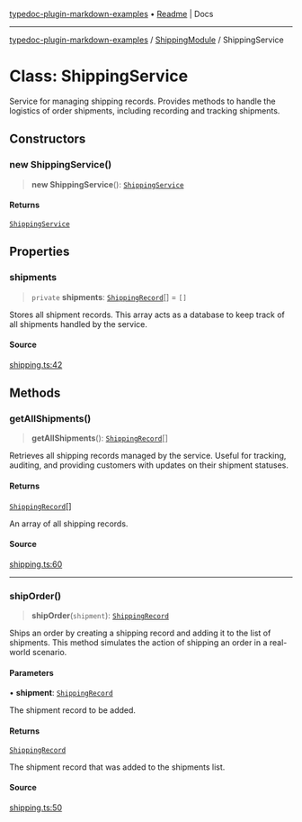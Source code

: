 [typedoc-plugin-markdown-examples](../../README.md) • [Readme](../../README.md) \| Docs

***

[typedoc-plugin-markdown-examples](../../modules.md) / [ShippingModule](../README.md) / ShippingService

# Class: ShippingService

Service for managing shipping records.
Provides methods to handle the logistics of order shipments, including recording and tracking shipments.

## Constructors

### new ShippingService()

> **new ShippingService**(): [`ShippingService`](ShippingService.md)

#### Returns

[`ShippingService`](ShippingService.md)

## Properties

### shipments

> `private` **shipments**: [`ShippingRecord`](../interfaces/ShippingRecord.md)[] = `[]`

Stores all shipment records. This array acts as a database to keep track of all shipments handled by the service.

#### Source

[shipping.ts:42](https://github.com/typedoc-plugin-markdown/typedoc-plugin-markdown-examples/blob/20d21e441b853b3f7b2de364c070522db75798b0/examples/src/shipping.ts#L42)

## Methods

### getAllShipments()

> **getAllShipments**(): [`ShippingRecord`](../interfaces/ShippingRecord.md)[]

Retrieves all shipping records managed by the service.
Useful for tracking, auditing, and providing customers with updates on their shipment statuses.

#### Returns

[`ShippingRecord`](../interfaces/ShippingRecord.md)[]

An array of all shipping records.

#### Source

[shipping.ts:60](https://github.com/typedoc-plugin-markdown/typedoc-plugin-markdown-examples/blob/20d21e441b853b3f7b2de364c070522db75798b0/examples/src/shipping.ts#L60)

***

### shipOrder()

> **shipOrder**(`shipment`): [`ShippingRecord`](../interfaces/ShippingRecord.md)

Ships an order by creating a shipping record and adding it to the list of shipments.
This method simulates the action of shipping an order in a real-world scenario.

#### Parameters

• **shipment**: [`ShippingRecord`](../interfaces/ShippingRecord.md)

The shipment record to be added.

#### Returns

[`ShippingRecord`](../interfaces/ShippingRecord.md)

The shipment record that was added to the shipments list.

#### Source

[shipping.ts:50](https://github.com/typedoc-plugin-markdown/typedoc-plugin-markdown-examples/blob/20d21e441b853b3f7b2de364c070522db75798b0/examples/src/shipping.ts#L50)
